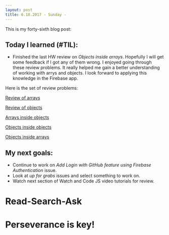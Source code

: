 ```yaml
---
layout: post
title: 6.18.2017 - Sunday - 
---
```


This is my forty-sixth blog post: 

## Today I learned (#TIL):   

- Finished the last HW review on _Objects inside arrays_.  Hopefully I will get some feedback if I got any of them wrong.  I enjoyed going through these review problems.  It really helped me gain a better understanding of working with arrys and objects.  I look forward to applying this knowledge in the Firebase app.  

Here is the set of review problems:

[Review of arrays](https://repl.it/IlVK/31) 

[Review of objects](https://repl.it/IlV2/34)

[Arrays inside objects](https://repl.it/IlVj/14)

[Objects inside objects](https://repl.it/IlVr/8)

[Objects inside arrays](https://repl.it/IlVy/20)


## My next goals:

- Continue to work on _Add Login with GitHub feature using Firebase Authentication_ issue.
- Look at _up for grabs_ issues and select something to work on. 
- Watch next section of Watch and Code JS video tutorials for review.

# Read-Search-Ask

# Perseverance is key!







